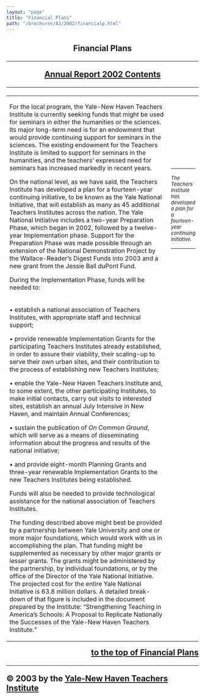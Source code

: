 ```yaml
---
layout: "page"
title: "Financial Plans"
path: "/brochures/A3/2002/financialp.html"
---
```

<main>
<center>
<a name="top"></a><h2>Financial Plans</h2</center>
<hr/>
<b><a href="/brochures/A3/2002/">Annual Report 2002 Contents</a>
</b>
<hr/>
<table cellpadding="2">
<tbody><tr>
<td width="85%"><p>For the local program, the Yale-New Haven Teachers Institute is currently seeking funds that might be used for seminars in either the humanities or the sciences. Its major long-term need is for an endowment that would provide continuing support for seminars in the sciences. The existing endowment for the Teachers Institute is limited to support for seminars in the humanities, and the teachers’ expressed need for seminars has increased markedly in recent years.
</p><p>On the national level, as we have said, the Teachers Institute has developed a plan for a fourteen-year continuing initiative, to be known as the Yale National Initiative, that will establish as many as 45 additional Teachers Institutes across the nation. The Yale National Initiative includes a two-year Preparation Phase, which began in 2002, followed by a twelve-year Implementation phase. Support for the Preparation Phase was made possible through an extension of the National Demonstration Project by the Wallace-Reader’s Digest Funds into 2003 and a new grant from the Jessie Ball duPont Fund.
</p><p>During the Implementation Phase, funds will be needed to:
</p></td>
<!-- CALLOUT/SIDEBAR BELOW -->
<td>
<br/>
<br/>
<br/>
<hr/><font size="-1"><i>The Teachers Institute has developed a plan for a fourteen-year continuing initiative.
</i></font>
<hr/>
</td>
</tr>
<tr>
<td <blockquote="" width="85%">
<p>• establish a national association of Teachers Institutes, with appropriate staff and technical support;
</p><p>• provide renewable Implementation Grants for the participating Teachers Institutes already established, in order to assure their viability, their scaling-up to serve their own urban sites, and their contribution to the process of establishing new Teachers Institutes;
</p><p>• enable the Yale-New Haven Teachers Institute and, to some extent, the other participating Institutes, to make initial contacts, carry out visits to interested sites, establish an annual July Intensive in New Haven, and maintain Annual Conferences;
</p><p>• sustain the publication of <i>On Common Ground</i>, which will serve as a means of disseminating information about the progress and results of the national initiative;
</p><p>• and provide eight-month Planning Grants and three-year renewable Implementation Grants to the new Teachers Institutes being established.
</p><p>Funds will also be needed to provide technological assistance for the national association of Teachers Institutes.
</p><p>The funding described above might best be provided by a partnership between Yale University and one or more major foundations, which would work with us in accomplishing the plan. That funding might be supplemented as necessary by other major grants or lesser grants. The grants might be administered by the partnership, by individual foundations, or by the office of the Director of the Yale National Initiative. The projected cost for the entire Yale National Initiative is 63.8 million dollars. A detailed break-down of that figure is included in the document prepared by the Institute: “Strengthening Teaching in America’s Schools: A Proposal to Replicate Nationally the Successes of the Yale-New Haven Teachers Institute.”
</p></td>
</tr>
</tbody></table>
<div align="RIGHT"><a href="#top">to the top of Financial Plans</a></div>
<hr/>
<div align="LEFT">© 2003 by the <a href="/">Yale-New Haven Teachers Institute</a>
</div></main>